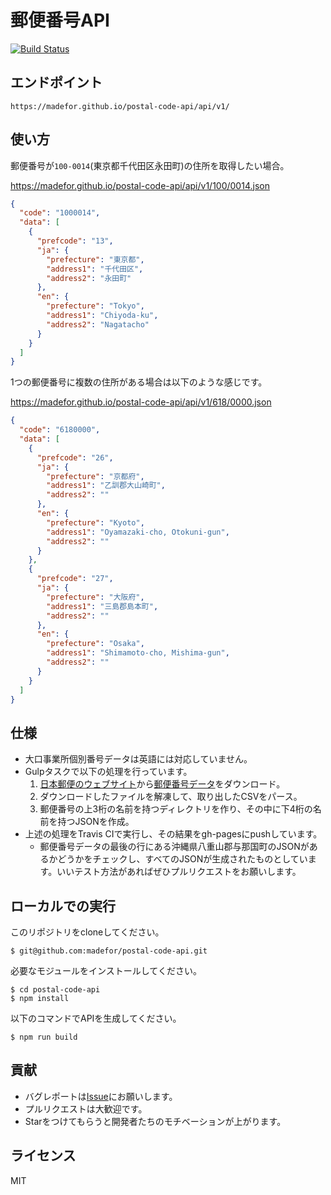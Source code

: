 # 郵便番号API

[![Build Status](https://travis-ci.org/madefor/postal-code-api.svg?branch=master)](https://travis-ci.org/madefor/postal-code-api)

## エンドポイント

```
https://madefor.github.io/postal-code-api/api/v1/
```

## 使い方

郵便番号が`100-0014`(東京都千代田区永田町)の住所を取得したい場合。

https://madefor.github.io/postal-code-api/api/v1/100/0014.json

```json
{
  "code": "1000014",
  "data": [
    {
      "prefcode": "13",
      "ja": {
        "prefecture": "東京都",
        "address1": "千代田区",
        "address2": "永田町"
      },
      "en": {
        "prefecture": "Tokyo",
        "address1": "Chiyoda-ku",
        "address2": "Nagatacho"
      }
    }
  ]
}
```

1つの郵便番号に複数の住所がある場合は以下のような感じです。

https://madefor.github.io/postal-code-api/api/v1/618/0000.json

```json
{
  "code": "6180000",
  "data": [
    {
      "prefcode": "26",
      "ja": {
        "prefecture": "京都府",
        "address1": "乙訓郡大山崎町",
        "address2": ""
      },
      "en": {
        "prefecture": "Kyoto",
        "address1": "Oyamazaki-cho, Otokuni-gun",
        "address2": ""
      }
    },
    {
      "prefcode": "27",
      "ja": {
        "prefecture": "大阪府",
        "address1": "三島郡島本町",
        "address2": ""
      },
      "en": {
        "prefecture": "Osaka",
        "address1": "Shimamoto-cho, Mishima-gun",
        "address2": ""
      }
    }
  ]
}
```

## 仕様

* 大口事業所個別番号データは英語には対応していません。
* Gulpタスクで以下の処理を行っています。
  1. [日本郵便のウェブサイト](http://www.post.japanpost.jp/zipcode/)から[郵便番号データ](http://www.post.japanpost.jp/zipcode/dl/roman-zip.html)をダウンロード。
  2. ダウンロードしたファイルを解凍して、取り出したCSVをパース。
  3. 郵便番号の上3桁の名前を持つディレクトリを作り、その中に下4桁の名前を持つJSONを作成。
* 上述の処理をTravis CIで実行し、その結果をgh-pagesにpushしています。
  * 郵便番号データの最後の行にある沖縄県八重山郡与那国町のJSONがあるかどうかをチェックし、すべてのJSONが生成されたものとしています。いいテスト方法があればぜひプルリクエストをお願いします。

## ローカルでの実行

このリポジトリをcloneしてください。

```
$ git@github.com:madefor/postal-code-api.git
```

必要なモジュールをインストールしてください。

```
$ cd postal-code-api
$ npm install
```

以下のコマンドでAPIを生成してください。

```
$ npm run build
```

## 貢献

* バグレポートは[Issue](https://github.com/madefor/postal-code-api/issues)にお願いします。
* プルリクエストは大歓迎です。
* Starをつけてもらうと開発者たちのモチベーションが上がります。

## ライセンス

MIT
